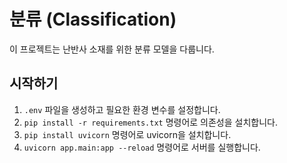 # 분류 (Classification)

이 프로젝트는 난반사 소재를 위한 분류 모델을 다룹니다.

## 시작하기

1.  `.env` 파일을 생성하고 필요한 환경 변수를 설정합니다.
2.  `pip install -r requirements.txt` 명령어로 의존성을 설치합니다.
3.  `pip install uvicorn` 명령어로 uvicorn을 설치합니다.
4.  `uvicorn app.main:app --reload` 명령어로 서버를 실행합니다.
